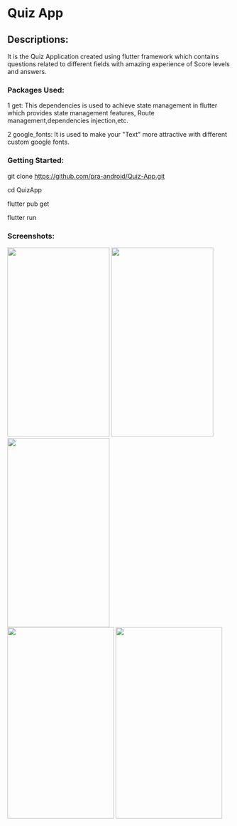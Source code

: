 # Quiz App

## Descriptions:
It is the Quiz Application created using flutter framework which contains questions related to different fields with amazing experience of Score levels and answers.


### Packages Used:
 1 get:
 This dependencies is used to achieve state management in flutter which provides state management features, Route management,dependencies injection,etc.

 2 google_fonts:
 It is used to make your  "Text"  more attractive with different custom google fonts.


### Getting Started:
git clone https://github.com/pra-android/Quiz-App.git

cd QuizApp

flutter pub get

flutter run


### Screenshots:
<div class="wato">
<img src="https://github.com/pra-android/Quiz-App/assets/82046769/1039c69e-040e-4519-9dc8-aa2e5368336d.jpg" width="230" height="425">
<img src="https://github.com/pra-android/Quiz-App/assets/82046769/175cf4f1-cb5d-43c1-b5ee-5db1d4f9e3ab.jpg" width="230" height="425">
<img src="https://github.com/pra-android/Quiz-App/assets/82046769/5597c3a1-80e0-4e14-ab6f-11bc4563fdd4.jpg" width="230" height="425">
</div>
<div class="plato">
<img src="https://github.com/pra-android/Quiz-App/assets/82046769/4fca4360-4941-4262-9a66-4b1579d032d4.jpg" width="240" height="430">
<img src="https://github.com/pra-android/Quiz-App/assets/82046769/6bdf3635-61f6-4fc8-a05c-ac314acc179b.jpg" width="240" height="430">
</div>



 






